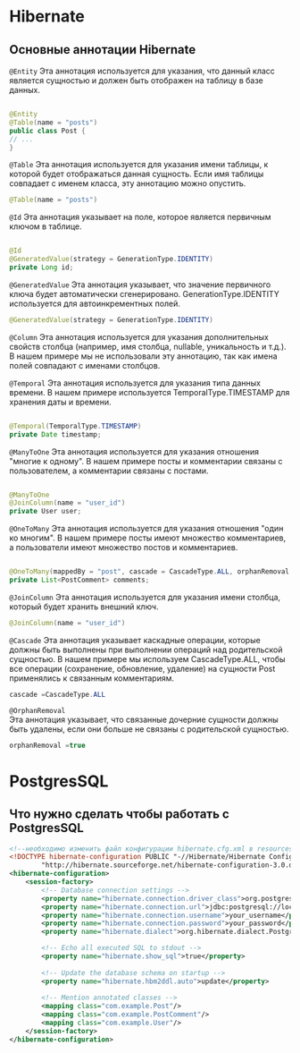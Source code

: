# Hibernate

## Основные аннотации Hibernate

`@Entity`
Эта аннотация используется для указания, что данный класс является сущностью и должен быть отображен на таблицу в базе
данных.

```java

@Entity
@Table(name = "posts")
public class Post {
// ...
}
```

`@Table`
Эта аннотация используется для указания имени таблицы, к которой будет отображаться данная сущность. Если имя таблицы
совпадает с именем класса, эту аннотацию можно опустить.

```java
@Table(name = "posts")
```

`@Id`
Эта аннотация указывает на поле, которое является первичным ключом в таблице.

```java

@Id
@GeneratedValue(strategy = GenerationType.IDENTITY)
private Long id;
```

`@GeneratedValue`
Эта аннотация указывает, что значение первичного ключа будет автоматически сгенерировано. GenerationType.IDENTITY
используется для автоинкрементных полей.

```java
@GeneratedValue(strategy = GenerationType.IDENTITY)
```

`@Column`
Эта аннотация используется для указания дополнительных свойств столбца (например, имя столбца, nullable, уникальность
и т.д.). В нашем примере мы не использовали эту аннотацию, так как имена полей совпадают с именами столбцов.

`@Temporal`
Эта аннотация используется для указания типа данных времени. В нашем примере используется TemporalType.TIMESTAMP для
хранения даты и времени.

```java

@Temporal(TemporalType.TIMESTAMP)
private Date timestamp;
```

`@ManyToOne`
Эта аннотация используется для указания отношения "многие к одному". В нашем примере посты и комментарии связаны с
пользователем, а комментарии связаны с постами.

```java

@ManyToOne
@JoinColumn(name = "user_id")
private User user;
```

`@OneToMany`
Эта аннотация используется для указания отношения "один ко многим". В нашем примере посты имеют множество
комментариев, а пользователи имеют множество постов и комментариев.

```java

@OneToMany(mappedBy = "post", cascade = CascadeType.ALL, orphanRemoval = true)
private List<PostComment> comments;
```

`@JoinColumn`
Эта аннотация используется для указания имени столбца, который будет хранить внешний ключ.

```java
@JoinColumn(name = "user_id")
```

`@Cascade`
Эта аннотация указывает каскадные операции, которые должны быть выполнены при выполнении операций над родительской
сущностью. В нашем примере мы используем CascadeType.ALL, чтобы все операции (сохранение, обновление, удаление) на
сущности Post применялись к связанным комментариям.

```java
cascade =CascadeType.ALL
```

`@OrphanRemoval`    
Эта аннотация указывает, что связанные дочерние сущности должны быть удалены, если они больше не связаны с
родительской сущностью.

```java
orphanRemoval =true
```

# PostgresSQL
## Что нужно сделать чтобы работать с PostgresSQL

```xml
<!--необходимо изменить файл конфигурации hibernate.cfg.xml в resources-->
<!DOCTYPE hibernate-configuration PUBLIC "-//Hibernate/Hibernate Configuration DTD 3.0//EN"
        "http://hibernate.sourceforge.net/hibernate-configuration-3.0.dtd">
<hibernate-configuration>
    <session-factory>
        <!-- Database connection settings -->
        <property name="hibernate.connection.driver_class">org.postgresql.Driver</property>
        <property name="hibernate.connection.url">jdbc:postgresql://localhost:5432/your_database</property>
        <property name="hibernate.connection.username">your_username</property>
        <property name="hibernate.connection.password">your_password</property>
        <property name="hibernate.dialect">org.hibernate.dialect.PostgreSQLDialect</property>

        <!-- Echo all executed SQL to stdout -->
        <property name="hibernate.show_sql">true</property>
        
        <!-- Update the database schema on startup -->
        <property name="hibernate.hbm2ddl.auto">update</property>
        
        <!-- Mention annotated classes -->
        <mapping class="com.example.Post"/>
        <mapping class="com.example.PostComment"/>
        <mapping class="com.example.User"/>
    </session-factory>
</hibernate-configuration>
```